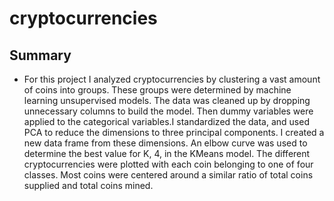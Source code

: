 # cryptocurrencies

## Summary
  * For this project I analyzed cryptocurrencies by clustering a vast amount of coins into groups. These groups were determined by machine learning unsupervised models. The data was cleaned up by dropping unnecessary columns to build the model. Then dummy variables were applied to the categorical variables.I standardized the data, and used PCA to reduce the dimensions to three principal components. I created a new data frame from these dimensions. An elbow curve was used to determine the best value for K, 4, in the KMeans model. The different cryptocurrencies were plotted with each coin belonging to one of four classes. Most coins were centered around a similar ratio of total coins supplied and total coins mined.
